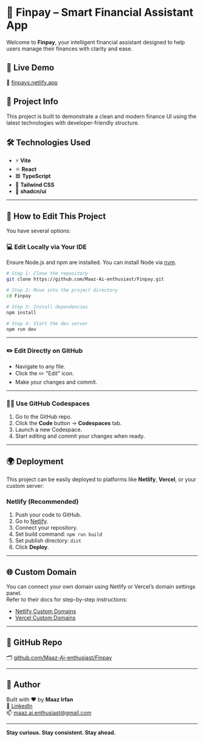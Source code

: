 # 💸 Finpay – Smart Financial Assistant App

Welcome to **Finpay**, your intelligent financial assistant designed to help users manage their finances with clarity and ease.

## 🚀 Live Demo

🔗 [finpays.netlify.app](https://finpays.netlify.app)

## 🧠 Project Info

This project is built to demonstrate a clean and modern finance UI using the latest technologies with developer-friendly structure.

## 🛠 Technologies Used

- ⚡ **Vite**
- ⚛️ **React**
- 🟦 **TypeScript**
- 🎨 **Tailwind CSS**
- 🧩 **shadcn/ui**

---

## 📝 How to Edit This Project

You have several options:

### 💻 Edit Locally via Your IDE

Ensure Node.js and npm are installed. You can install Node via [nvm](https://github.com/nvm-sh/nvm#installing-and-updating).

```sh
# Step 1: Clone the repository
git clone https://github.com/Maaz-Ai-enthusiast/Finpay.git

# Step 2: Move into the project directory
cd Finpay

# Step 3: Install dependencies
npm install

# Step 4: Start the dev server
npm run dev
```

---

### ✏️ Edit Directly on GitHub

- Navigate to any file.
- Click the ✏️ "Edit" icon.
- Make your changes and commit.

---

### 🧑‍💻 Use GitHub Codespaces

1. Go to the GitHub repo.
2. Click the **Code** button → **Codespaces** tab.
3. Launch a new Codespace.
4. Start editing and commit your changes when ready.

---

## 🌍 Deployment

This project can be easily deployed to platforms like **Netlify**, **Vercel**, or your custom server:

### Netlify (Recommended)

1. Push your code to GitHub.
2. Go to [Netlify](https://www.netlify.com/).
3. Connect your repository.
4. Set build command: `npm run build`
5. Set publish directory: `dist`
6. Click **Deploy**.

---

## 🌐 Custom Domain

You can connect your own domain using Netlify or Vercel’s domain settings panel.  
Refer to their docs for step-by-step instructions:

- [Netlify Custom Domains](https://docs.netlify.com/domains-https/custom-domains/)
- [Vercel Custom Domains](https://vercel.com/docs/concepts/projects/domains)

---

## 📁 GitHub Repo

🗂️ [github.com/Maaz-Ai-enthusiast/Finpay](https://github.com/Maaz-Ai-enthusiast/Finpay)

---

## 👤 Author

Built with ❤️ by **Maaz Irfan**  
🔗 [LinkedIn](https://www.linkedin.com/in/maaz-irfan)  
📫 maaz.ai.enthusiast@gmail.com

---

**Stay curious. Stay consistent. Stay ahead.**
